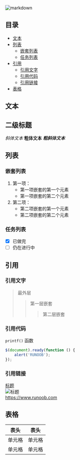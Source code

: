 ![ markdown ](https://cdoco.com/images/markdown-syntax.png)

## 目录

- [文本](#文本)
- [列表](#列表)
  - [嵌套列表](#嵌套列表)
  - [任务列表](#任务列表)
- [引用](#区块引用)
  - [引用文字](#引用引用文字)
  - [引用代码](#引用代码)
  - [引用链接](#引用链接)
- [表格](#表格)  

## 文本

## 二级标题
*斜体文本*
**粗体文本**
***粗斜体文本***

## 列表

### 嵌套列表
1. 第一项：
    - 第一项嵌套的第一个元素
    - 第一项嵌套的第二个元素
2. 第二项：
    - 第二项嵌套的第一个元素
    - 第二项嵌套的第二个元素

### 任务列表
- [x] 已做完
- [ ] 仍在进行中

## 引用

### 引用文字
> 最外层
> > 第一层嵌套
> > > 第二层嵌套

### 引用代码
`printf()` 函数

``` javascript
$(document).ready(function () {
    alert('RUNOOB');
});
```
### 引用链接
[标题](链接地址)  
![标题](http://static.runoob.com/images/runoob-logo.png)  
<https://www.runoob.com>

## 表格

表头|表头
-|-|
单元格|单元格|
|单元格|单元格|



